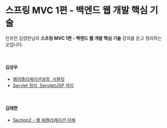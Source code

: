 # 스프링 MVC 1편 - 백엔드 웹 개발 핵심 기술
인프런 김영한님의 **스프링 MVC 1편 - 백엔드 웹 개발 핵심 기술** 강의를 듣고 정리하는 곳입니다.

<br>

#### 김성우
 - [웹어플리케이션설정, 서블릿](https://github.com/ffolabear/InflearnStudy/blob/main/SpringMVC1/%EC%9B%B9%20%EC%96%B4%ED%94%8C%EB%A6%AC%EC%BC%80%EC%9D%B4%EC%85%98%20%EC%84%A4%EC%A0%95%2C%20%EC%84%9C%EB%B8%94%EB%A6%BF_seongwoo.md)
 - [Servlet 정리, Servlet/JSP 차이](https://github.com/ffolabear/InflearnStudy/blob/main/SpringMVC1/Servlet%2C%20Servlet%20and%20JSP_seongwoo.md)

<br>

#### 김태현

- [Section2 - 웹 애플리케이션 이해]()



<br><br>
